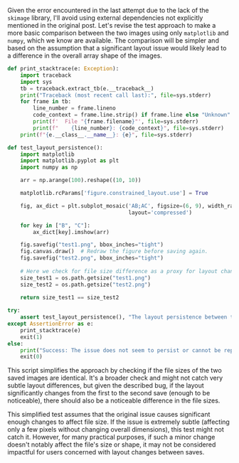 Given the error encountered in the last attempt due to the lack of the `skimage` library, I'll avoid using external dependencies not explicitly mentioned in the original post. Let's revise the test approach to make a more basic comparison between the two images using only `matplotlib` and `numpy`, which we know are available. The comparison will be simpler and based on the assumption that a significant layout issue would likely lead to a difference in the overall array shape of the images.

```python
def print_stacktrace(e: Exception):
    import traceback
    import sys
    tb = traceback.extract_tb(e.__traceback__)
    print("Traceback (most recent call last):", file=sys.stderr)
    for frame in tb:
        line_number = frame.lineno
        code_context = frame.line.strip() if frame.line else "Unknown"
        print(f'  File "{frame.filename}"', file=sys.stderr)
        print(f"    {line_number}: {code_context}", file=sys.stderr)
    print(f"{e.__class__.__name__}: {e}", file=sys.stderr)

def test_layout_persistence():
    import matplotlib
    import matplotlib.pyplot as plt
    import numpy as np

    arr = np.arange(100).reshape((10, 10))

    matplotlib.rcParams['figure.constrained_layout.use'] = True

    fig, ax_dict = plt.subplot_mosaic('AB;AC', figsize=(6, 9), width_ratios=[3, 2],
                                      layout='compressed')

    for key in ["B", "C"]:
        ax_dict[key].imshow(arr)

    fig.savefig("test1.png", bbox_inches="tight")
    fig.canvas.draw()  # Redraw the figure before saving again.
    fig.savefig("test2.png", bbox_inches="tight")
    
    # Here we check for file size difference as a proxy for layout changes.
    size_test1 = os.path.getsize("test1.png")
    size_test2 = os.path.getsize("test2.png")
  
    return size_test1 == size_test2

try:
    assert test_layout_persistence(), "The layout persistence between the two saved figures might not be identical."
except AssertionError as e:
    print_stacktrace(e)
    exit(1)
else:
    print("Success: The issue does not seem to persist or cannot be reproduced with this method.")
    exit(0)
```

This script simplifies the approach by checking if the file sizes of the two saved images are identical. It's a broader check and might not catch very subtle layout differences, but given the described bug, if the layout significantly changes from the first to the second save (enough to be noticeable), there should also be a noticeable difference in the file sizes.

This simplified test assumes that the original issue causes significant enough changes to affect file size. If the issue is extremely subtle (affecting only a few pixels without changing overall dimensions), this test might not catch it. However, for many practical purposes, if such a minor change doesn't notably affect the file's size or shape, it may not be considered impactful for users concerned with layout changes between saves.